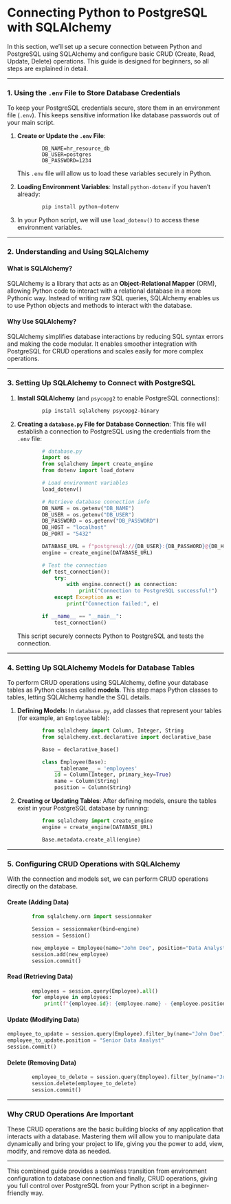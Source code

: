 # Connecting Python to PostgreSQL with SQLAlchemy

In this section, we’ll set up a secure connection between Python and PostgreSQL using SQLAlchemy and configure basic CRUD (Create, Read, Update, Delete) operations. This guide is designed for beginners, so all steps are explained in detail.

___

### 1. Using the `.env` File to Store Database Credentials

To keep your PostgreSQL credentials secure, store them in an environment file (`.env`). This keeps sensitive information like database passwords out of your main script.

1. **Create or Update the `.env` File**:

    ```plaintext
            DB_NAME=hr_resource_db
            DB_USER=postgres
            DB_PASSWORD=1234
    ```

    This `.env` file will allow us to load these variables securely in Python.

2. **Loading Environment Variables**:
    Install `python-dotenv` if you haven’t already:

    ```bash
            pip install python-dotenv
    ```

3. In your Python script, we will use `load_dotenv()` to access these environment variables.

___

### 2. Understanding and Using SQLAlchemy

#### What is SQLAlchemy?

SQLAlchemy is a library that acts as an **Object-Relational Mapper** (ORM), allowing Python code to interact with a relational database in a more Pythonic way. Instead of writing raw SQL queries, SQLAlchemy enables us to use Python objects and methods to interact with the database.

#### Why Use SQLAlchemy?

SQLAlchemy simplifies database interactions by reducing SQL syntax errors and making the code modular. It enables smoother integration with PostgreSQL for CRUD operations and scales easily for more complex operations.

___

### 3. Setting Up SQLAlchemy to Connect with PostgreSQL

1. **Install SQLAlchemy** (and `psycopg2` to enable PostgreSQL connections):

    ```bash
            pip install sqlalchemy psycopg2-binary
    ```

2. **Creating a `database.py` File for Database Connection**:
    This file will establish a connection to PostgreSQL using the credentials from the `.env` file:

    ```py
            # database.py
            import os
            from sqlalchemy import create_engine
            from dotenv import load_dotenv

            # Load environment variables
            load_dotenv()

            # Retrieve database connection info
            DB_NAME = os.getenv("DB_NAME")
            DB_USER = os.getenv("DB_USER")
            DB_PASSWORD = os.getenv("DB_PASSWORD")
            DB_HOST = "localhost"
            DB_PORT = "5432"

            DATABASE_URL = f"postgresql://{DB_USER}:{DB_PASSWORD}@{DB_HOST}:{DB_PORT}/{DB_NAME}"
            engine = create_engine(DATABASE_URL)

            # Test the connection
            def test_connection():
                try:
                    with engine.connect() as connection:
                        print("Connection to PostgreSQL successful!")
                except Exception as e:
                    print("Connection failed:", e)

            if __name__ == "__main__":
                test_connection()
    ```

    This script securely connects Python to PostgreSQL and tests the connection.

___

### 4. Setting Up SQLAlchemy Models for Database Tables

To perform CRUD operations using SQLAlchemy, define your database tables as Python classes called **models**. This step maps Python classes to tables, letting SQLAlchemy handle the SQL details.

1. **Defining Models**:
    In `database.py`, add classes that represent your tables (for example, an `Employee` table):

    ```py
            from sqlalchemy import Column, Integer, String
            from sqlalchemy.ext.declarative import declarative_base

            Base = declarative_base()

            class Employee(Base):
                __tablename__ = 'employees'
                id = Column(Integer, primary_key=True)
                name = Column(String)
                position = Column(String)
    ```

2. **Creating or Updating Tables**:
    After defining models, ensure the tables exist in your PostgreSQL database by running:

    ```py
            from sqlalchemy import create_engine
            engine = create_engine(DATABASE_URL)

            Base.metadata.create_all(engine)
    ```

---

### 5. Configuring CRUD Operations with SQLAlchemy

With the connection and models set, we can perform CRUD operations directly on the database.

#### Create (Adding Data)

```py
        from sqlalchemy.orm import sessionmaker

        Session = sessionmaker(bind=engine)
        session = Session()

        new_employee = Employee(name="John Doe", position="Data Analyst")
        session.add(new_employee)
        session.commit()
```

#### Read (Retrieving Data)

```py
        employees = session.query(Employee).all()
        for employee in employees:
            print(f"{employee.id}: {employee.name} - {employee.position}")
```

#### Update (Modifying Data)

```py
employee_to_update = session.query(Employee).filter_by(name="John Doe").first()
employee_to_update.position = "Senior Data Analyst"
session.commit()
```

#### Delete (Removing Data)

```py
        employee_to_delete = session.query(Employee).filter_by(name="John Doe").first()
        session.delete(employee_to_delete)
        session.commit()
```

___

### Why CRUD Operations Are Important

These CRUD operations are the basic building blocks of any application that interacts with a database. Mastering them will allow you to manipulate data dynamically and bring your project to life, giving you the power to add, view, modify, and remove data as needed.

___

This combined guide provides a seamless transition from environment configuration to database connection and finally, CRUD operations, giving you full control over PostgreSQL from your Python script in a beginner-friendly way.

